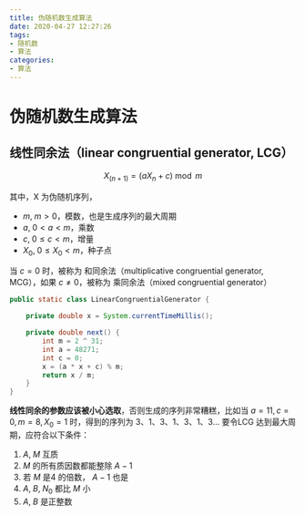 ```yaml
---
title: 伪随机数生成算法
date: 2020-04-27 12:27:26
tags:
- 随机数
- 算法
categories:
- 算法
---
```


# 伪随机数生成算法

## 线性同余法（linear congruential generator, LCG）

$$
 X_{(n+1)} = (aX_n + c) \bmod m
$$

<!-- more -->

其中，X 为伪随机序列，
- $m,\; m > 0$，模数，也是生成序列的最大周期
- $a,\; 0 < a < m$，乘数
- $c,\; 0 \leq c < m$，增量
- $X_0,\; 0 \leq X_0 < m$，种子点

当 $c = 0$ 时，被称为 和同余法（multiplicative congruential generator, MCG），如果 $c \neq 0$，被称为 乘同余法（mixed congruential generator）

```java
public static class LinearCongruentialGenerator {

    private double x = System.currentTimeMillis();

    private double next() {
        int m = 2 ^ 31;
        int a = 48271;
        int c = 0;
        x = (a * x + c) % m;
        return x / m;
    }
}
```

**线性同余的参数应该被小心选取**，否则生成的序列非常糟糕，比如当 $a = 11, c = 0, m = 8, X_0 = 1$ 时，得到的序列为 3、1、3、1、3、1、3... 要令LCG 达到最大周期，应符合以下条件：
1. $A,\; M$ 互质
2. $M$ 的所有质因数都能整除 $A - 1$
3. 若 $M$ 是4 的倍数， $A - 1$ 也是
4. $A, \; B, \; N_0$ 都比 $M$ 小
5. $A, \; B$ 是正整数



